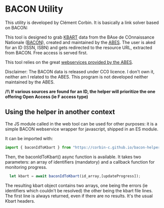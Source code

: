 # BACON Utility

This utility is developed by Clément Corbin. It is basically a link solver based
on BACON:

This tool is designed to grab [KBART](https://www.niso.org/standards-committees/kbart) 
data from the BAse de COnnaissance Nationale ([BACON](https://bacon.abes.fr/)),
created and maintained by the [ABES](http://www.abes.fr). The user is aked for
an ID (ISSN, ISBN) and gets redirected to the resource URL, extracted from
BACON. Free access is served first.

This tool relies on the great [webservices provided by the ABES](http://documentation.abes.fr/aidebacon/index.html#ManuelBacon_1).

Disclaimer: The BACON data is released under CC0 licence. I don't own it,
neither am I related to the ABES. This program is not developed neither
maintained by the ABES.

**/!\ If various sources are found for an ID, the helper will prioritize the one
offering Open Access (ie F access type)**

## Using the helper in another context

The JS module called in the web tool can be used for other purposes: it is a
simple BACON webservice wrapper for javascript, shipped in an ES module.

It can be imported with:

```javascript
import { baconIdToKbart } from "https://corbin-c.github.io/bacon-helper/bacon.js"
```

Then, the baconIdToKbart() async function is available. It takes two parameters:
an array of identifiers (mandatory) and a callback function for monitoring
progress.

```javascript
  let kbart = await baconIdToKbart(id_array,[updateProgress]);
```

The resulting kbart object contains two arrays, one being the errors (ie
identifiers which couldn't be resolved) the other being the kbart file lines.
The first line is always returned, even if there are no results. It's the usual
Kbart headers.
